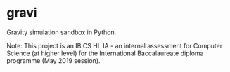 # gravi
Gravity simulation sandbox in Python.

Note: This project is an IB CS HL IA - an internal assessment for Computer Science (at higher level) for the International Baccalaureate diploma programme (May 2019 session).